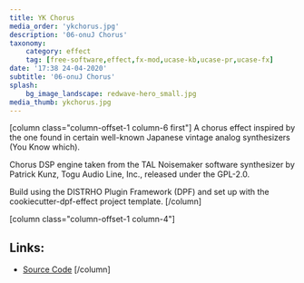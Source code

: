 ```yaml
---
title: YK Chorus
media_order: 'ykchorus.jpg'
description: '06-onuJ Chorus'
taxonomy:
    category: effect
    tag: [free-software,effect,fx-mod,ucase-kb,ucase-pr,ucase-fx]
date: '17:38 24-04-2020'
subtitle: '06-onuJ Chorus'
splash:
    bg_image_landscape: redwave-hero_small.jpg
media_thumb: ykchorus.jpg
---
```

[column class="column-offset-1 column-6 first"]
A chorus effect inspired by the one found in certain well-known Japanese vintage analog synthesizers (You Know which).

Chorus DSP engine taken from the TAL Noisemaker software synthesizer by Patrick Kunz, Togu Audio Line, Inc., released under the GPL-2.0.

Build using the DISTRHO Plugin Framework (DPF) and set up with the cookiecutter-dpf-effect project template.
[/column]

[column class="column-offset-1 column-4"]
## Links:
+ [Source Code](https://github.com/SpotlightKid/ykchorus)
[/column]

